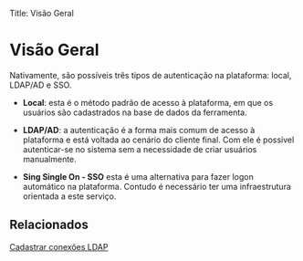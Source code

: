 Title: Visão Geral

# Visão Geral

Nativamente, são possíveis três tipos de autenticação na plataforma: local, LDAP/AD e SSO.

- **Local**: esta é o método padrão de acesso à plataforma, em que os usuários são cadastrados na base de dados da ferramenta.

- **LDAP/AD**: a autenticação é a forma mais comum de acesso à plataforma e está voltada ao cenário do cliente final. Com ele é possível autenticar-se no sistema sem a necessidade de criar usuários manualmente.

- **Sing Single On - SSO** esta é uma alternativa para fazer logon automático na plataforma. Contudo é necessário ter uma infraestrutura orientada a este serviço.

## Relacionados

[Cadastrar conexões LDAP][1]

[1]:/pt-br/citsmart-platform-8/platform-administration/authentication/ldap.html
